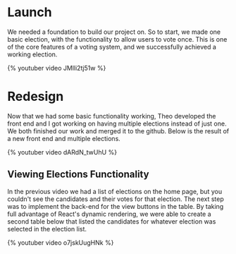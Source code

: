 ﻿# Launch
We needed a foundation to build our project on. So to start, we made one basic election, with the functionality to allow users to vote once. This is one of the core features of a voting system, and we successfully achieved a working election. 

{% youtuber video JMlli2tj51w %}

# Redesign

Now that we had some basic functionality working, Theo developed the front end and I got working on having multiple elections instead of just one. We both finished our work and merged it to the github. Below is the result of a new front end and multiple elections. 

{% youtuber video dARdN_twUhU %}

## Viewing Elections Functionality

In the previous video we had a list of elections on the home page, but you couldn't see the candidates and their votes for that election. The next step was to implement the back-end for the view buttons in the table. By taking full advantage of React's dynamic rendering, we were able to create a second table below that listed the candidates for whatever election was selected in the election list.

{% youtuber video o7jskUugHNk %}
